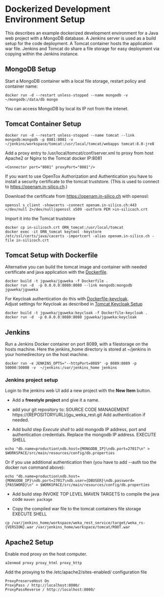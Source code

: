 # Dockerized Development Environment Setup

This describes an example dockerized development environment for a Java web project with a MongoDB database. A Jenkins server is used as a build setup for the code deployment. A Tomcat container hosts the application war file. Jenkins and Tomcat do share a file storage for easy deployment via copying within the Jenkins instance. 


## MongoDB Setup

Start a MongoDB container with a local file storage, restart policy and container name:

```
docker run -d --restart unless-stopped --name mongodb -v ~/mongodb:/data/db mongo
```
You can access MongoDB by local its IP not from the intenet. 


## Tomcat Container Setup

```
docker run -d --restart unless-stopped --name tomcat --link mongodb:mongodb -p 8081:8081 -v ~/jenkins/workspace/tomcat:/usr/local/tomcat/webapps tomcat:8.0-jre8
```

Add a proxy entry to  /usr/local/tomcat/conf/server.xml to proxy from host Apache2 or Nginx to the Tomcat docker IP:8081
```
<Connector port="8081" proxyPort="8081"/>
```


If you want to use OpenTox Authorization and Authentication you have to install a security certificate to the tomcat truststore. (This is used to connect to https://openam.in-silico.ch.)

Download the certificate from https://openam.in-silico.ch with openssl:
```
openssl s_client -showcerts -connect openam.in-silico.ch:443 </dev/null 2>/dev/null|openssl x509 -outform PEM >in-silicoch.crt
``` 
Import it into the Tomcat truststore
```
docker cp in-silicoch.crt ORN_tomcat:/usr/local/tomcat
docker exec -it ORN_tomcat keytool -keystore /etc/ssl/certs/java/cacerts -importcert -alias openam.in-silico.ch -file in-silicoch.crt
```

## Tomcat Setup with Dockerfile

Alternative you can build the tomcat image and container with needed certificate and java application with the [Dockerfile](../Dockerfile).

```
docker build -t jguweka/jguweka -f Dockerfile .
docker run -d  -p 0.0.0.0:8080:8080 --link mongodb:mongodb jguweka/jguweka
```

For Keycloak authentication do this with [Dockerfile-keycloak](../Dockerfile-keycloak).   
Adjust settings for Keycloak as described in [Tomcat Keycloak Setup](./TomcatKeycloakSetup.md)
 

```
docker build -t jguweka/jguweka:keycloak -f Dockerfile-keycloak .
docker run -d  -p 0.0.0.0:8080:8080 jguweka/jguweka:keycloak
```

## Jenkins

Run a Jenkins Docker container on port 8089, with a filestorage on the hosts machine. Here the jenkins_home directory is stored at ~/jenkins in your homedirectory on the host machine.

```
docker run -e JENKINS_OPTS="--httpPort=8089" -p 8089:8089 -p 50000:50000 -v  ~/jenkins:/var/jenkins_home jenkins
```

### Jenkins project setup

Login to the jenkins web UI add a new project with the **New Item** button. 

* Add a **freestyle project** and give it a name.

* add your git repository to:
SOURCE CODE MANAGEMENT
https://{REPOSITORYURL}/jgu_weka_rest.git
Add authentication if needed.

* Add build step *Execute shell* to add mongodb IP address, port and authentication credentials.
Replace the mongodb IP address.
EXECUTE SHELL
```
echo "db.name=production\ndb.host={MONGODB_IP}\ndb.port=27017\n" > $WORKSPACE/src/main/resources/config/db.properties
```
Or if you use additional authentication then (you have to add --auth too the docker run command above):
```
echo "db.name=production\ndb.host={MONGODB_IP}\ndb.port=27017\ndb.user={DBUSER}\ndb.password={PASSWORD}\n" > $WORKSPACE/src/main/resources/config/db.properties
```

* Add build step 
INVOKE TOP LEVEL MAVEN TARGETS
to compile the java code
```maven package```

* Copy the compiled war file to the tomcat containers file storage 
EXECUTE SHELL
```
cp /var/jenkins_home/workspace/weka_rest_service/target/weka_rs-{VERSION}.war /var/jenkins_home/workspace/tomcat/ROOT.war
```

## Apache2 Setup 

Enable mod proxy on the host computer.
```
a2enmod proxy proxy_html proxy_http
```

Add the proxying to the /etc/apache2/sites-enabled/ configuration file

```
ProxyPreserveHost On
ProxyPass / http://localhost:8080/
ProxyPassReverse / http://localhost:8080/
```